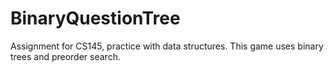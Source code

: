 # BinaryQuestionTree

Assignment for CS145, practice with data structures. This game uses binary trees and preorder search.
